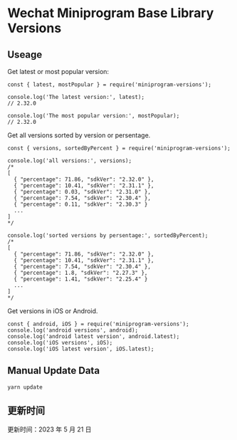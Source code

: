 
# Wechat Miniprogram Base Library Versions

## Useage

Get latest or most popular version:

```;
const { latest, mostPopular } = require('miniprogram-versions');

console.log('The latest version:', latest);
// 2.32.0

console.log('The most popular version:', mostPopular);
// 2.32.0

```

Get all versions sorted by version or persentage.

```
const { versions, sortedByPercent } = require('miniprogram-versions');

console.log('all versions:', versions);
/*
[
  { "percentage": 71.86, "sdkVer": "2.32.0" },
  { "percentage": 10.41, "sdkVer": "2.31.1" },
  { "percentage": 0.03, "sdkVer": "2.31.0" },
  { "percentage": 7.54, "sdkVer": "2.30.4" },
  { "percentage": 0.11, "sdkVer": "2.30.3" }
  ...
]
*/

console.log('sorted versions by persentage:', sortedByPercent);
/*
[
  { "percentage": 71.86, "sdkVer": "2.32.0" },
  { "percentage": 10.41, "sdkVer": "2.31.1" },
  { "percentage": 7.54, "sdkVer": "2.30.4" },
  { "percentage": 1.8, "sdkVer": "2.27.3" },
  { "percentage": 1.41, "sdkVer": "2.25.4" }
  ...
]
*/
```

Get versions in iOS or Android.

```
const { android, iOS } = require('miniprogram-versions');
console.log('android versions', android);
console.log('android latest version', android.latest);
console.log('iOS versions', iOS);
console.log('iOS latest version', iOS.latest);
```

## Manual Update Data

```
yarn update
```

## 更新时间

更新时间：2023 年 5 月 21 日

